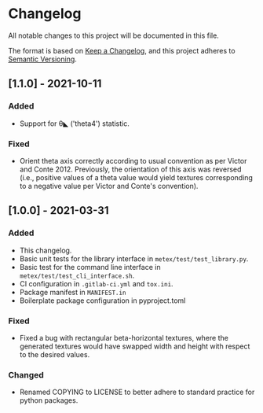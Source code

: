 # Changelog
All notable changes to this project will be documented in this file.

The format is based on [Keep a
Changelog](https://keepachangelog.com/en/1.0.0/), and this project
adheres to [Semantic Versioning](https://semver.org/spec/v2.0.0.html).

## [1.1.0] - 2021-10-11
### Added
- Support for θ◣ ('theta4') statistic.
### Fixed
- Orient theta axis correctly according to usual convention as per
  Victor and Conte 2012. Previously, the orientation of this axis was
  reversed (i.e., positive values of a theta value would yield
  textures corresponding to a negative value per Victor and Conte's
  convention).

## [1.0.0] - 2021-03-31
### Added
- This changelog.
- Basic unit tests for the library interface in
 `metex/test/test_library.py`.
- Basic test for the command line interface in
  `metex/test/test_cli_interface.sh`.
- CI configuration in `.gitlab-ci.yml` and `tox.ini`.
- Package manifest in `MANIFEST.in`
- Boilerplate package configuration in pyproject.toml
### Fixed
- Fixed a bug with rectangular beta-horizontal textures, where the
  generated textures would have swapped width and height with respect
  to the desired values.
### Changed
- Renamed COPYING to LICENSE to better adhere to standard practice for
  python packages.
